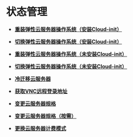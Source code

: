# 状态管理<a name="ecs_02_0200"></a>

-   **[重装弹性云服务器操作系统（安装Cloud-init）](重装弹性云服务器操作系统（安装Cloud-init）.md)**  

-   **[切换弹性云服务器操作系统（安装Cloud-init）](切换弹性云服务器操作系统（安装Cloud-init）.md)**  

-   **[重装弹性云服务器操作系统（未安装Cloud-init）](重装弹性云服务器操作系统（未安装Cloud-init）.md)**  

-   **[切换弹性云服务器操作系统（未安装Cloud-init）](切换弹性云服务器操作系统（未安装Cloud-init）.md)**  

-   **[冷迁移云服务器](冷迁移云服务器.md)**  

-   **[获取VNC远程登录地址](获取VNC远程登录地址.md)**  

-   **[变更云服务器规格](变更云服务器规格.md)**  

-   **[变更云服务器规格（按需）](变更云服务器规格（按需）.md)**  

-   **[更换云服务器计费模式](更换云服务器计费模式.md)**  


